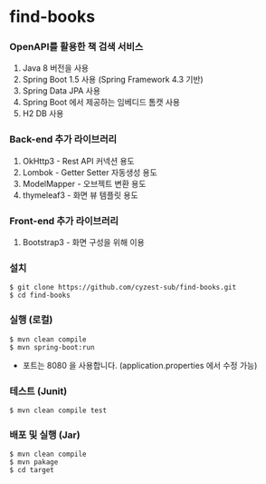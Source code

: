 # find-books

### OpenAPI를 활용한 책 검색 서비스

1. Java 8 버전을 사용
1. Spring Boot 1.5 사용 (Spring Framework 4.3 기반)
1. Spring Data JPA 사용
1. Spring Boot 에서 제공하는 임베디드 톰캣 사용
1. H2 DB 사용

### Back-end 추가 라이브러리
1. OkHttp3 - Rest API 커넥션 용도
1. Lombok - Getter Setter 자동생성 용도
1. ModelMapper - 오브젝트 변환 용도
1. thymeleaf3 - 화면 뷰 템플릿 용도

### Front-end 추가 라이브러리
1. Bootstrap3 - 화면 구성을 위해 이용

### 설치

```
$ git clone https://github.com/cyzest-sub/find-books.git
$ cd find-books
```

### 실행 (로컬)

```
$ mvn clean compile
$ mvn spring-boot:run
```

* 포트는 8080 을 사용합니다. (application.properties 에서 수정 가능)

### 테스트 (Junit)

```
$ mvn clean compile test
```

### 배포 및 실행 (Jar)

```
$ mvn clean compile
$ mvn pakage
$ cd target
```